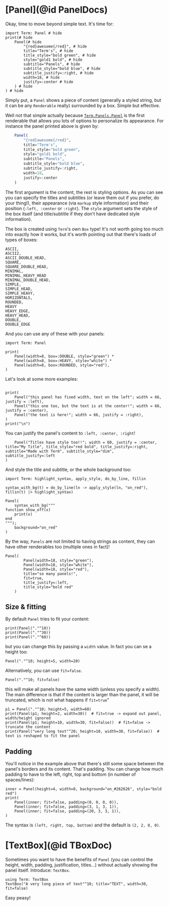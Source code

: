 # [Panel](@id PanelDocs)
Okay, time to move beyond simple text. It's time for:
```@example
import Term: Panel # hide
print(# hide
    Panel(# hide
        "{red}awesome{/red}", # hide
        title="Term's", # hide
        title_style="bold green", # hide
        style="gold1 bold", # hide
        subtitle="Panels", # hide
        subtitle_style="bold blue", # hide
        subtitle_justify=:right, # hide
        width=18, # hide
        justify=:center # hide
    ) # hide
) # hide
```

Simply put, a `Panel` shows a piece of content (generally a styled string, but it can be any `Renderable` really) surrounded by a box. Simple but effective.

Well not that simple actually because [`Term.Panels.Panel`](@ref) is the first renderable that allows you lots of options to personalize its appearance. For instance the panel printed above is given by:
```julia
    Panel(
        "{red}awesome{/red}",
        title="Term's",
        title_style="bold green",
        style="gold1 bold",
        subtitle="Panels",
        subtitle_style="bold blue",
        subtitle_justify=:right,
        width=18,
        justify=:center
    )
```

The first argument is the content, the rest is styling options. As you can see you can specify the titles and subtitles (or leave them out if you prefer, do your thing!), their appearance (via `markup` style information) and their position (`:left, :center` or `:right`). The `style` argument sets the style of the box itself (and title/subtitle if they don't have dedicated style information).

The box is created using `Term`'s own `Box` type! It's not worth going too much into exactly how it works, but it's worth pointing out that there's loads of types of boxes:
```
ASCII,
ASCII2,
ASCII_DOUBLE_HEAD,
SQUARE,
SQUARE_DOUBLE_HEAD,
MINIMAL,
MINIMAL_HEAVY_HEAD
MINIMAL_DOUBLE_HEAD,
SIMPLE,
SIMPLE_HEAD,
SIMPLE_HEAVY,
HORIZONTALS,
ROUNDED,
HEAVY
HEAVY_EDGE,
HEAVY_HEAD,
DOUBLE,
DOUBLE_EDGE
```

And you can use any of these with your panels:
```@example panel
import Term: Panel

print(
    Panel(width=8, box=:DOUBLE, style="green") *
    Panel(width=8, box=:HEAVY, style="white") *
    Panel(width=8, box=:ROUNDED, style="red"),
)
```


Let's look at some more examples:
```@example panel

print(
    Panel("this panel has fixed width, text on the left"; width = 66, justify = :left),    
    Panel("this one too, but the text is at the center!"; width = 66, justify = :center),
    Panel("the text is here!"; width = 66, justify = :right),
)
print("\n")
```
You can justify the panel's content to `:left, :center, :right`!

```@example panel
    Panel("Titles have style too!!"; width = 60, justify = :center, title="My Title", title_style="red bold", title_justify=:right, subtitle="Made with Term", subtitle_style="dim", subtitle_justify=:left
)
```
And style the title and subtitle, or the whole background too:
```@example panel
import Term: highlight_syntax, apply_style, do_by_line, fillin

syntax_with_bg(t) = do_by_line(ln -> apply_style(ln, "on_red"), fillin(t) |> highlight_syntax)

Panel(
    syntax_with_bg("""
function show_off(x)
    print(x)
end
"""); 
    background="on_red"
)

```

By the way, `Panels` are not limited to having strings as content, they can have other renderables too (multiple ones in fact)!
```@example panel
Panel(
        Panel(width=18, style="green"),
        Panel(width=18, style="white"),
        Panel(width=18, style="red"),
        title="so many panels!",
        fit=true,
        title_justify=:left,
        title_style="bold red"
    )

```

## Size & fitting
By default `Panel` tries to fit your content:

```@example panel
print(Panel("."^10))
print(Panel("."^30))
print(Panel("."^60))
```

but you can change this by passing a `width` value. In fact you can se a height too:
```@example panel
Panel("."^10; height=5, width=20)
```

Alternatively, you can use `fit=false`. 
```@example panel
Panel("."^10; fit=false)
```
this will make all panels have the same width (unless you specify a width). The main difference is that if the content is larger than the panel, it will be truncated, which is not what happens if `fit=true`"
```@example panel
p1 = Panel("."^10; height=5, width=60)
print(Panel(p1; height=2, width=30))  # fit=true -> expand out panel, width/height ignored
print(Panel(p1; height=10, width=30, fit=false))  # fit=false -> truncate the content
print(Panel("very long text"^20; height=10, width=30, fit=false))  # text is reshaped to fit the panel
```


## Padding
You'll notice in the example above that there's still some space between the panel's borders and its content. That's padding. You can change how much padding to have to the left, right, top and bottom (in number of spaces/lines):

```@example panel
inner = Panel(height=4, width=8, background="on_#262626", style="bold red")
print(
    Panel(inner; fit=false, padding=(0, 0, 0, 0)),
    Panel(inner; fit=false, padding=(3, 1, 3, 1)),
    Panel(inner; fit=false, padding=(20, 3, 3, 1)),
)
```

The syntax is `(left, right, top, bottom)` and the default is `(2, 2, 0, 0)`.


# [TextBox](@id TBoxDoc)
Sometimes you want to have the benefits of `Panel` (you can control the height, width, padding, justification, titles...) without actually showing the panel itself. Introduce: `TextBox`.
```@example
using Term: TextBox
TextBox("A very long piece of text"^10; title="TEXT", width=30, fit=false)
```

Easy peasy!